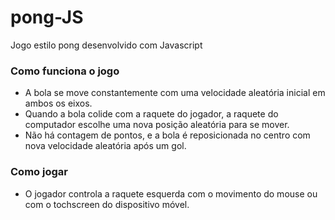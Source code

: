 # pong-JS
Jogo estilo pong desenvolvido com Javascript

### Como funciona o jogo
 - A bola se move constantemente com uma velocidade aleatória inicial em ambos os eixos.
 - Quando a bola colide com a raquete do jogador, a raquete do computador escolhe uma nova posição aleatória para se mover.
 - Não há contagem de pontos, e a bola é reposicionada no centro com nova velocidade aleatória após um gol.

 ### Como jogar
 - O jogador controla a raquete esquerda com o movimento do mouse ou com o tochscreen do dispositivo móvel.